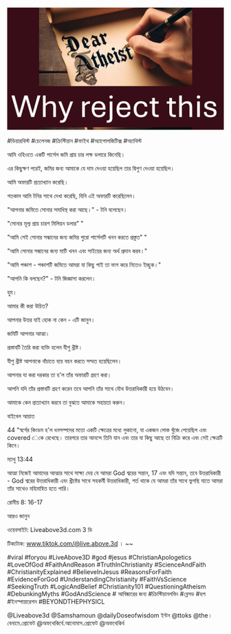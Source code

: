 ![Video cover image](../cover.jpg "cover photo")

#ডিয়ারথিস্ট #চেলেনজ #ক্রিস্টিয়ান #ফাইথ #অ্যাপোলজিটিক্স #অ্যাথিস্ট

আমি ওহিওতে একটি পার্সেল জমি প্রায় চার লক্ষ ডলারে কিনেছি।

এর কিছুক্ষণ পরেই, জমির জন্য আমাকে যে দাম দেওয়া হয়েছিল তার দ্বিগুণ দেওয়া হয়েছিল।

আমি অফারটি প্রত্যাখ্যান করেছি।

গতকাল আমি টনির সাথে দেখা করেছি, যিনি এই অফারটি করেছিলেন।

"আপনার জমিতে সোনার সমাধিস্থ করা আছে।" - টনি বলেছেন।

"সোনার মূল্য প্রায় চারশ মিলিয়ন ডলার” "

"আমি সেই সোনার সন্ধানের জন্য জমির পুরো পার্সেলটি খনন করতে প্রস্তুত” "

"আমি সোনার সন্ধানের জন্য মাটি খনন এবং সাইয়ের জন্য অর্থ প্রদান করব।"

"আমি পঞ্চাশ - পঞ্চাশটি জমিতে আমরা যা কিছু পাই তা ভাগ করে নিতেও ইচ্ছুক।"

"আপনি কি বলছেন?" - টনি জিজ্ঞাসা করলেন।

হুম।

আমার কী করা উচিত?

আপনার উত্তর যাই হোক না কেন - এটি জানুন।

জমিটি আপনার আত্মা।

প্রস্তাবটি তৈরি করা ব্যক্তি হলেন যীশু খ্রীষ্ট।

যীশু খ্রীষ্ট আপনাকে বাঁচাতে ব্যয় বহন করতে সম্মত হয়েছিলেন।

আপনার যা করা দরকার তা হ'ল তাঁর অফারটি গ্রহণ করা।

আপনি যদি তাঁর প্রস্তাবটি গ্রহণ করেন তবে আপনি তাঁর সাথে যৌথ উত্তরাধিকারী হয়ে উঠবেন।

আমাকে কেন প্রত্যাখ্যান করবে তা বুঝতে আমাকে সহায়তা করুন।

বাইবেল আয়াত

44 "স্বর্গের কিংডম হ'ল ধনসম্পদের মতো একটি ক্ষেত্রের মধ্যে লুকানো, যা একজন লোক খুঁজে পেয়েছিল এবং covered েকে রেখেছে। তারপরে তার আনন্দে তিনি যান এবং তার যা কিছু আছে তা বিক্রি করে এবং সেই ক্ষেত্রটি কিনে।

ম্যাথু 13:44

আত্মা নিজেই আমাদের আত্মার সাথে সাক্ষ্য দেয় যে আমরা God শ্বরের সন্তান, 17 এবং যদি সন্তান, তবে উত্তরাধিকারী - God শ্বরের উত্তরাধিকারী এবং খ্রীষ্টের সাথে সহকর্মী উত্তরাধিকারী, শর্ত থাকে যে আমরা তাঁর সাথে ভুগছি যাতে আমরা তাঁর সাথেও মহিমান্বিত হতে পারি।

রোমীয় 8: 16-17

আরও জানুন

ওয়েবসাইট: Liveabove3d.com 3 ডি

টিকটোক: www.tiktok.com/@live.above.3d । ~~

#viral #foryou #LiveAbove3D #god #jesus #ChristianApologetics #LoveOfGod #FaithAndReason #TruthInChristianity #ScienceAndFaith #ChristianityExplained #BelieveInJesus #ReasonsForFaith #EvidenceForGod #UnderstandingChristianity #FaithVsScience #SeekingTruth #LogicAndBelief #Christianity101 #QuestioningAtheism #DebunkingMyths #GodAndScience # আবিষ্কারের জন্য #ক্রিস্টিয়ানলভিং #ব্লেসড #হপ #ইনস্পায়ারেশন #BEYONDTHEPHYSICL

@Liveabove3d @Samshamoun @dailyDoseofwisdom ইন্টন @ttoks @the। বেনামে.প্রোফেট @অফথেকির্বে.আনোমাস.প্রোফেট @অফথেকির্ব